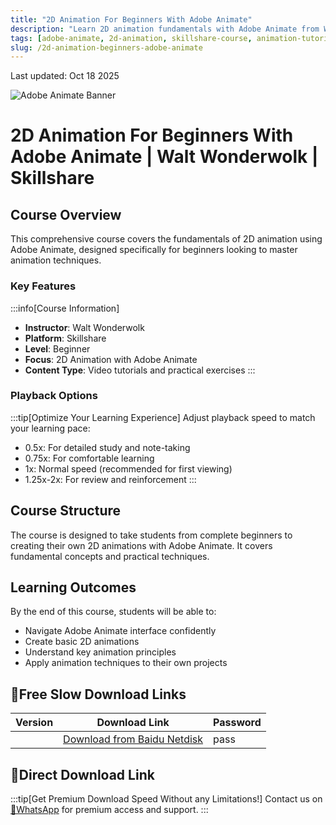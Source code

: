 ```yaml
---
title: "2D Animation For Beginners With Adobe Animate"
description: "Learn 2D animation fundamentals with Adobe Animate from Walt Wonderwolk on Skillshare. Complete course for beginners to create stunning animations."
tags: [adobe-animate, 2d-animation, skillshare-course, animation-tutorial, beginner-friendly]
slug: /2d-animation-beginners-adobe-animate
---
```


Last updated: Oct 18 2025

![Adobe Animate Banner](https://www.gfxcamp.com/wp-content/uploads/2025/09/adobe-animate-banner.jpg)

# 2D Animation For Beginners With Adobe Animate | Walt Wonderwolk | Skillshare

## Course Overview

This comprehensive course covers the fundamentals of 2D animation using Adobe Animate, designed specifically for beginners looking to master animation techniques.

### Key Features

:::info[Course Information]
- **Instructor**: Walt Wonderwolk
- **Platform**: Skillshare
- **Level**: Beginner
- **Focus**: 2D Animation with Adobe Animate
- **Content Type**: Video tutorials and practical exercises
:::

### Playback Options

:::tip[Optimize Your Learning Experience]
Adjust playback speed to match your learning pace:
- 0.5x: For detailed study and note-taking
- 0.75x: For comfortable learning
- 1x: Normal speed (recommended for first viewing)
- 1.25x-2x: For review and reinforcement
:::

## Course Structure

The course is designed to take students from complete beginners to creating their own 2D animations with Adobe Animate. It covers fundamental concepts and practical techniques.

## Learning Outcomes

By the end of this course, students will be able to:
- Navigate Adobe Animate interface confidently
- Create basic 2D animations
- Understand key animation principles
- Apply animation techniques to their own projects

## 🐌Free Slow Download Links
| Version | Download Link | Password |
|--------|---------------|----------|
| | [Download from Baidu Netdisk](https://pan.baidu.com/s/link) | pass |

## 🚀Direct Download Link
:::tip[Get Premium Download Speed Without any Limitations!]
Contact us on [💬WhatsApp](https://wa.me/+8613237610083) for premium  access and support.
:::
